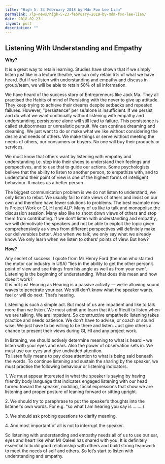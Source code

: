 ```yaml
---
title: "High 5: 23 February 2018 by Mdm Foo Lee Lian"
permalink: /lp-news/high-5-23-february-2018-by-mdm-foo-lee-lian/
date: 2018-02-23
layout: post
description: ""
---
```

**Listening With Understanding and Empathy**
--------------------------------------------

**Why?**

It is a great way to retain learning. Studies have shown that if we simply listen just like in a lecture theatre, we can only retain 5% of what we have heard. But if we listen with understanding and empathy and discuss in group/team, we will be able to retain 50% of all information.

We have heard of the success story of Entrepreneurs like Jack Ma. They all practised the Habits of mind of Persisting with the never to give up attitude. They keep trying to achieve their dreams despite setbacks and repeated failures. However, “persistence” per se/alone is insufficient. If we persist and do what we want continually without listening with empathy and understanding, persistence alone will still lead to failure. This persistence is called stubbornness or unrealistic pursuit. We can continue dreaming and dreaming. We just want to do or make what we like without considering the desire and needs of others. We make things or serve without meeting the needs of others, our consumers or buyers. No one will buy their products or services.

We must know that others want by listening with empathy and understanding i.e. step into their shoes to understand their feelings and perspectives, and to use that to guide our actions. Some psychologists believe that the ability to listen to another person, to empathize with, and to understand their point of view is one of the highest forms of intelligent behaviour. It makes us a better person.

The biggest communication problem is we do not listen to understand, we only listen to rebut. We usually fail to note views of others and insist on our own and therefore have fewer solutions to problems. The best example now is Project Work or GI, HI and ALP. Many of us like to talk and monopolise the discussion session. Many also like to shoot down views of others and stop them from contributing. If we don’t listen with understanding and empathy, we will demotivate the speakers and not be able to exploit the topic given comprehensively as views from different perspectives will definitely make our deliverables better. Also when we talk, we only say what we already know. We only learn when we listen to others’ points of view. But how?

**How?**

Any secret of success, I quote from Mr Henry Ford (the man who started the motor car industry in USA) “lies in the ability to get the other person’s point of view and see things from his angle as well as from your own”. Listening is the beginning of understanding. What does this mean and how does it work?  
It is not just Hearing as Hearing is a passive activity — we’re allowing sound waves to penetrate your ear. We still don’t know what the speaker wants, feel or will do next. That’s hearing.

Listening is such a simple act. But most of us are impatient and like to talk more than we listen. We must admit and learn that it’s difficult to listen when we are talking. We are impatient. So constructive empathetic listening takes practice and needs patience. We don’t have to advise, or coach or sound wise. We just have to be willing to be there and listen. Just give others a chance to present their views during GI, HI and any project work.

In listening, we should actively determine meaning to what is heard – we listen with your eyes and ears. Also the power of observation sets in. We must use our eyes and give undivided attention.  
To listen fully means to pay close attention to what is being said beneath the words. To continue listening and sustain the sharing by the speaker, we must practise the following behaviour or listening indicators.

1\. We must appear interested in what the speaker is saying by having friendly body language that indicates engaged listening with our head turned toward the speaker, nodding, facial expressions that show we are listening and proper posture of leaning forward or sitting upright.

2\. We should try to paraphrase to put the speaker’s thoughts into the listener’s own words. For e.g. “so what I am hearing you say is ……..)

3\. We should ask probing questions to clarify meaning.

4\. And most important of all is not to interrupt the speaker.

So listening with understanding and empathy needs all of us to use our ear, eyes and heart like what Mr Qaleel has shared with you. It is definitely essential to build good relationship with others and build strong teamwork to meet the needs of self and others. So let’s start to listen with understanding and empathy.